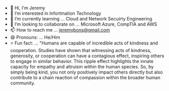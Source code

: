 - 👋 Hi, I'm Jeremy
- 👀 I’m interested in Infortmation Technology
- 🌱 I’m currently learning ... Cloud and Network Secuirty Engineering
- 💞️ I’m looking to collaborate on ... Microsoft Azure, CompTIA and AWS
- 📫 How to reach me ... jeremybons@gmail.com
- 😄 Pronouns: ... He/Him
- ⚡ Fun fact: ... "Humans are capable of incredible acts of kindness and cooperation. Studies have shown that witnessing acts of kindness, generosity, or cooperation can have a contagious effect, inspiring others to engage in similar behavior. This ripple effect highlights the innate capacity for empathy and altruism within the human species. So, by simply being kind, you not only positively impact others directly but also contribute to a chain reaction of compassion within the broader human community.

<!---
Bonsu96/Bonsu96 is a ✨ special ✨ repository because its `README.md` (this file) appears on your GitHub profile.
You can click the Preview link to take a look at your changes.
--->
